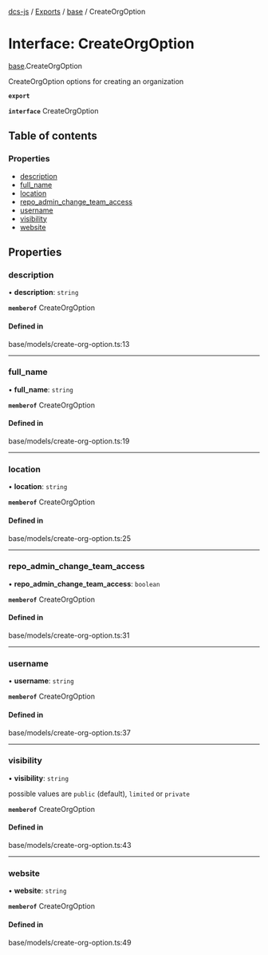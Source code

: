[dcs-js](../README.md) / [Exports](../modules.md) / [base](../modules/base.md) / CreateOrgOption

# Interface: CreateOrgOption

[base](../modules/base.md).CreateOrgOption

CreateOrgOption options for creating an organization

**`export`**

**`interface`** CreateOrgOption

## Table of contents

### Properties

- [description](base.CreateOrgOption.md#description)
- [full\_name](base.CreateOrgOption.md#full_name)
- [location](base.CreateOrgOption.md#location)
- [repo\_admin\_change\_team\_access](base.CreateOrgOption.md#repo_admin_change_team_access)
- [username](base.CreateOrgOption.md#username)
- [visibility](base.CreateOrgOption.md#visibility)
- [website](base.CreateOrgOption.md#website)

## Properties

### <a id="description" name="description"></a> description

• **description**: `string`

**`memberof`** CreateOrgOption

#### Defined in

base/models/create-org-option.ts:13

___

### <a id="full_name" name="full_name"></a> full\_name

• **full\_name**: `string`

**`memberof`** CreateOrgOption

#### Defined in

base/models/create-org-option.ts:19

___

### <a id="location" name="location"></a> location

• **location**: `string`

**`memberof`** CreateOrgOption

#### Defined in

base/models/create-org-option.ts:25

___

### <a id="repo_admin_change_team_access" name="repo_admin_change_team_access"></a> repo\_admin\_change\_team\_access

• **repo\_admin\_change\_team\_access**: `boolean`

**`memberof`** CreateOrgOption

#### Defined in

base/models/create-org-option.ts:31

___

### <a id="username" name="username"></a> username

• **username**: `string`

**`memberof`** CreateOrgOption

#### Defined in

base/models/create-org-option.ts:37

___

### <a id="visibility" name="visibility"></a> visibility

• **visibility**: `string`

possible values are `public` (default), `limited` or `private`

**`memberof`** CreateOrgOption

#### Defined in

base/models/create-org-option.ts:43

___

### <a id="website" name="website"></a> website

• **website**: `string`

**`memberof`** CreateOrgOption

#### Defined in

base/models/create-org-option.ts:49
